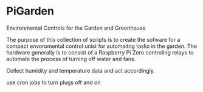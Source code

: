 # PiGarden
Environmental Controls for the Garden and Greenhouse

The purpose of this collection of scripts is to create the sofware for a compact envoromental control unist for automaitng tasks in the garden. The hardware generally is to consist of a Raspberry Pi Zero controling relays to automate the process of turning off water and fans. 

Collect humidity and temperature data and act accordingly.

use cron jobs to turn plugs off and on



